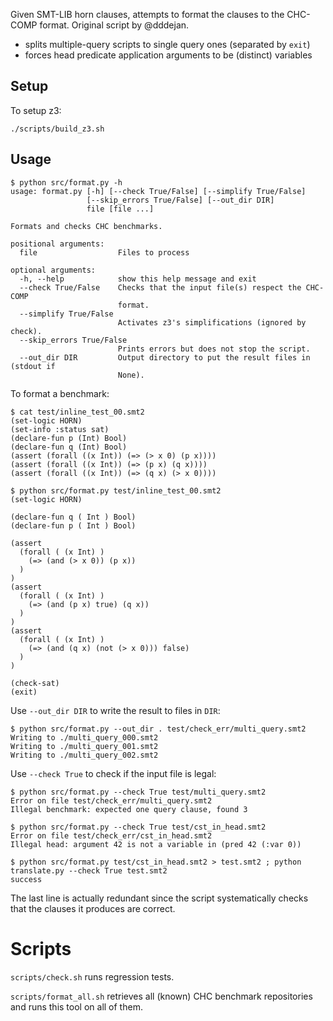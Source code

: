 Given SMT-LIB horn clauses, attempts to format the clauses to the CHC-COMP format. Original script by @dddejan.

- splits multiple-query scripts to single query ones (separated by `exit`)
- forces head predicate application arguments to be (distinct) variables

## Setup

To setup z3:

```
./scripts/build_z3.sh
```

## Usage

```
$ python src/format.py -h
usage: format.py [-h] [--check True/False] [--simplify True/False]
                 [--skip_errors True/False] [--out_dir DIR]
                 file [file ...]

Formats and checks CHC benchmarks.

positional arguments:
  file                  Files to process

optional arguments:
  -h, --help            show this help message and exit
  --check True/False    Checks that the input file(s) respect the CHC-COMP
                        format.
  --simplify True/False
                        Activates z3's simplifications (ignored by check).
  --skip_errors True/False
                        Prints errors but does not stop the script.
  --out_dir DIR         Output directory to put the result files in (stdout if
                        None).
```

To format a benchmark:

```
$ cat test/inline_test_00.smt2
(set-logic HORN)
(set-info :status sat)
(declare-fun p (Int) Bool)
(declare-fun q (Int) Bool)
(assert (forall ((x Int)) (=> (> x 0) (p x))))
(assert (forall ((x Int)) (=> (p x) (q x))))
(assert (forall ((x Int)) (=> (q x) (> x 0))))

$ python src/format.py test/inline_test_00.smt2
(set-logic HORN)

(declare-fun q ( Int ) Bool)
(declare-fun p ( Int ) Bool)

(assert
  (forall ( (x Int) )
    (=> (and (> x 0)) (p x))
  )
)
(assert
  (forall ( (x Int) )
    (=> (and (p x) true) (q x))
  )
)
(assert
  (forall ( (x Int) )
    (=> (and (q x) (not (> x 0))) false)
  )
)

(check-sat)
(exit)
```

Use `--out_dir DIR` to write the result to files in `DIR`:

```
$ python src/format.py --out_dir . test/check_err/multi_query.smt2
Writing to ./multi_query_000.smt2
Writing to ./multi_query_001.smt2
Writing to ./multi_query_002.smt2
```

Use `--check True` to check if the input file is legal:

```
$ python src/format.py --check True test/multi_query.smt2
Error on file test/check_err/multi_query.smt2
Illegal benchmark: expected one query clause, found 3

$ python src/format.py --check True test/cst_in_head.smt2
Error on file test/check_err/cst_in_head.smt2
Illegal head: argument 42 is not a variable in (pred 42 (:var 0))

$ python src/format.py test/cst_in_head.smt2 > test.smt2 ; python translate.py --check True test.smt2
success
```

The last line is actually redundant since the script systematically checks that the clauses it produces are correct.


# Scripts

`scripts/check.sh` runs regression tests.

`scripts/format_all.sh` retrieves all (known) CHC benchmark repositories and runs this tool on all of them.